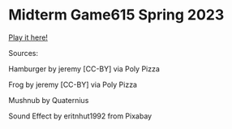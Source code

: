# Midterm Game615 Spring 2023

[Play it here!](https://marcinek.tech/game615-spring2023-midterm/play/)

Sources:

Hamburger by jeremy [CC-BY] via Poly Pizza


Frog by jeremy [CC-BY] via Poly Pizza


Mushnub by Quaternius


Sound Effect by eritnhut1992 from Pixabay

